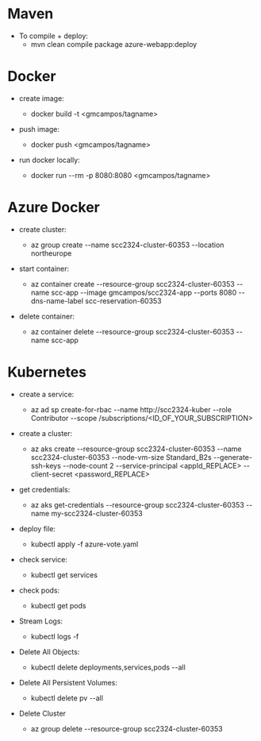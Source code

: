 # Maven
* To compile + deploy:
    - mvn clean compile package azure-webapp:deploy

# Docker
* create image:
    - docker build -t <gmcampos/tagname> <directory>

* push image:
    - docker push <gmcampos/tagname>

* run docker locally:
    - docker run --rm -p 8080:8080 <gmcampos/tagname>

# Azure Docker
* create cluster:
    - az group create --name scc2324-cluster-60353 --location northeurope

* start container:
    - az container create --resource-group scc2324-cluster-60353 --name scc-app --image gmcampos/scc2324-app --ports 8080 --dns-name-label scc-reservation-60353

* delete container: 
    - az container delete --resource-group scc2324-cluster-60353 --name scc-app

# Kubernetes
* create a service:
    -  az ad sp create-for-rbac --name http://scc2324-kuber --role Contributor --scope /subscriptions/<ID_OF_YOUR_SUBSCRIPTION>

* create a cluster:
    - az aks create --resource-group scc2324-cluster-60353 --name scc2324-cluster-60353 --node-vm-size Standard_B2s --generate-ssh-keys
      --node-count 2 --service-principal <appId_REPLACE> --client-secret <password_REPLACE>

* get credentials:
    - az aks get-credentials --resource-group scc2324-cluster-60353 --name my-scc2324-cluster-60353

* deploy file:
    - kubectl apply -f azure-vote.yaml

* check service:
    - kubectl get services

* check pods:
    - kubectl get pods

* Stream Logs:
    - kubectl logs -f <Name>

* Delete All Objects:
    -  kubectl delete deployments,services,pods --all

* Delete All Persistent Volumes:
    - kubectl delete pv --all

* Delete Cluster
    - az group delete --resource-group scc2324-cluster-60353